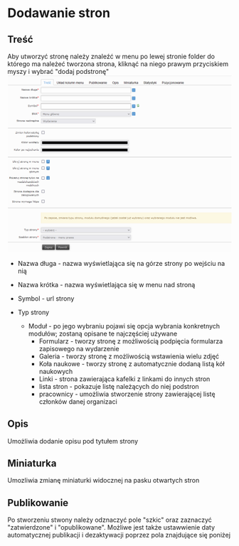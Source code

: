 
# Dodawanie stron
## Treść
Aby utworzyć stronę należy znaleźć w menu po lewej stronie folder do którego ma należeć tworzona strona, kliknąć na niego prawym przyciskiem myszy i wybrać "dodaj podstronę"
![](.images/tworzenie-strony1.png)

- Nazwa długa - nazwa wyświetlająca się na górze strony po wejściu na nią
- Nazwa krótka - nazwa wyświetlająca się w menu nad stroną
- Symbol - url strony

- Typ strony
  - Moduł - po jego wybraniu pojawi się opcja wybrania konkretnych modułów; zostaną opisane te najczęściej używane
    - Formularz - tworzy stronę z możliwością podpięcia formularza zapisowego na wydarzenie
    - Galeria - tworzy stronę z możliwością wstawienia wielu zdjęć
    - Koła naukowe - tworzy stronę z automatycznie dodaną listą kół naukowych
    - Linki - strona zawierająca kafelki z linkami do innych stron
    - lista stron - pokazuje listę należących do niej podstron
    - pracownicy - umożliwia stworzenie strony zawierającej listę członków danej organizaci
## Opis
Umożliwia dodanie opisu pod tytułem strony

## Miniaturka
Umozliwia zmianę miniaturki widocznej na pasku otwartych stron

## Publikowanie
Po stworzeniu stwony należy odznaczyć pole "szkic" oraz zaznaczyć "zatwierdzone" i "opublikowane".
Możliwe jest także ustawwienie daty automatycznej publikacji i dezaktywacji poprzez pola znajdujące się poniżej
